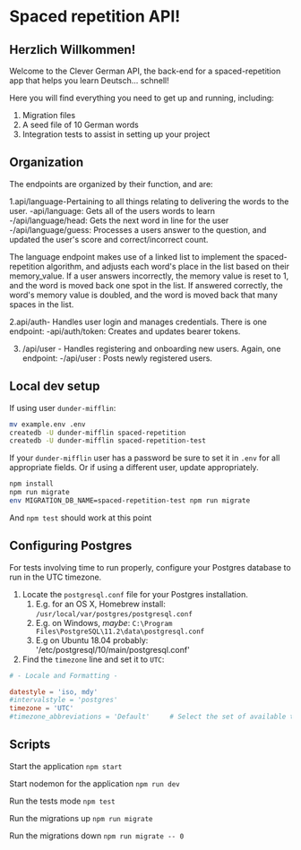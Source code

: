 # Spaced repetition API!

## Herzlich Willkommen! 

Welcome to the Clever German API, the back-end for a spaced-repetition app that helps you learn Deutsch... schnell!

Here you will find everything you need to get up and running, including:
1. Migration files
2. A seed file of 10 German words 
3. Integration tests to assist in setting up your project

## Organization

The endpoints are organized by their function, and are: 

1.api/language-Pertaining to all things relating to delivering the words to the user. 
	-api/language: Gets all of the users words to learn
	-/api/language/head: Gets the next word in line for the user
	-/api/language/guess: Processes a users answer to the question, and updated the user's score and correct/incorrect count. 

The language endpoint makes use of a linked list to implement the spaced-repetition algorithm, and adjusts each word's place in the list based on their memory_value. If a user answers incorrectly, the memory value is reset to 1, and the word is moved back one spot in the list. If answered correctly, the word's memory value is doubled, and the word is moved back that many spaces in the list. 

2.api/auth- Handles user login and manages credentials. There is one endpoint: 
	-api/auth/token: Creates and updates bearer tokens. 

3. /api/user - Handles registering and onboarding new users. Again, one endpoint:
	-/api/user : Posts newly registered users. 


## Local dev setup

If using user `dunder-mifflin`:

```bash
mv example.env .env
createdb -U dunder-mifflin spaced-repetition
createdb -U dunder-mifflin spaced-repetition-test
```

If your `dunder-mifflin` user has a password be sure to set it in `.env` for all appropriate fields. Or if using a different user, update appropriately.

```bash
npm install
npm run migrate
env MIGRATION_DB_NAME=spaced-repetition-test npm run migrate
```

And `npm test` should work at this point

## Configuring Postgres

For tests involving time to run properly, configure your Postgres database to run in the UTC timezone.

1. Locate the `postgresql.conf` file for your Postgres installation.
   1. E.g. for an OS X, Homebrew install: `/usr/local/var/postgres/postgresql.conf`
   2. E.g. on Windows, _maybe_: `C:\Program Files\PostgreSQL\11.2\data\postgresql.conf`
   3. E.g  on Ubuntu 18.04 probably: '/etc/postgresql/10/main/postgresql.conf'
2. Find the `timezone` line and set it to `UTC`:

```conf
# - Locale and Formatting -

datestyle = 'iso, mdy'
#intervalstyle = 'postgres'
timezone = 'UTC'
#timezone_abbreviations = 'Default'     # Select the set of available time zone
```

## Scripts

Start the application `npm start`

Start nodemon for the application `npm run dev`

Run the tests mode `npm test`

Run the migrations up `npm run migrate`

Run the migrations down `npm run migrate -- 0`

